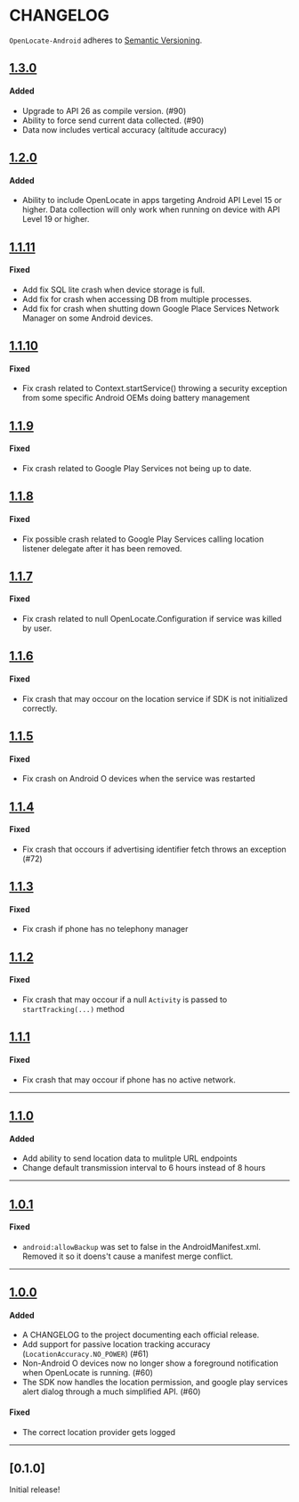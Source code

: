 # CHANGELOG

`OpenLocate-Android` adheres to [Semantic Versioning](http://semver.org/).

## [1.3.0](https://github.com/OpenLocate/openlocate-ios/tag/1.3.0)

#### Added

- Upgrade to API 26 as compile version. (#90)
- Ability to force send current data collected. (#90)
- Data now includes vertical accuracy (altitude accuracy)


## [1.2.0](https://github.com/OpenLocate/openlocate-ios/tag/1.2.0)

#### Added

- Ability to include OpenLocate in apps targeting Android API Level 15 or higher. Data collection will only work when running on device with API Level 19 or higher.

## [1.1.11](https://github.com/OpenLocate/openlocate-ios/tag/1.1.11)

#### Fixed

- Add fix SQL lite crash when device storage is full.
- Add fix for crash when accessing DB from multiple processes.
- Add fix for crash when shutting down Google Place Services Network Manager on some Android devices.

## [1.1.10](https://github.com/OpenLocate/openlocate-ios/tag/1.1.10)

#### Fixed

- Fix crash related to Context.startService() throwing a security exception from some specific Android OEMs doing battery management

## [1.1.9](https://github.com/OpenLocate/openlocate-ios/tag/1.1.9)

#### Fixed

- Fix crash related to Google Play Services not being up to date.

## [1.1.8](https://github.com/OpenLocate/openlocate-ios/tag/1.1.8)

#### Fixed

- Fix possible crash related to Google Play Services calling location listener delegate after it has been removed.

## [1.1.7](https://github.com/OpenLocate/openlocate-ios/tag/1.1.7)

#### Fixed

- Fix crash related to null OpenLocate.Configuration if service was killed by user.

## [1.1.6](https://github.com/OpenLocate/openlocate-ios/tag/1.1.6)

#### Fixed

- Fix crash that may occour on the location service if SDK is not initialized correctly.

## [1.1.5](https://github.com/OpenLocate/openlocate-ios/tag/1.1.5)

#### Fixed

- Fix crash on Android O devices when the service was restarted

## [1.1.4](https://github.com/OpenLocate/openlocate-ios/tag/1.1.4)

#### Fixed

- Fix crash that occours if advertising identifier fetch throws an exception (#72)

## [1.1.3](https://github.com/OpenLocate/openlocate-ios/tag/1.1.3)

#### Fixed

- Fix crash if phone has no telephony manager

## [1.1.2](https://github.com/OpenLocate/openlocate-ios/tag/1.1.2)

#### Fixed

- Fix crash that may occour if a null `Activity` is passed to `startTracking(...)` method

## [1.1.1](https://github.com/OpenLocate/openlocate-ios/tag/1.1.1)

#### Fixed

- Fix crash that may occour if phone has no active network.

---

## [1.1.0](https://github.com/OpenLocate/openlocate-ios/tag/1.1.0)

#### Added

- Add ability to send location data to mulitple URL endpoints
- Change default transmission interval to 6 hours instead of 8 hours

---

## [1.0.1](https://github.com/OpenLocate/openlocate-android/tag/1.0.1)

#### Fixed

- `android:allowBackup` was set to false in the AndroidManifest.xml. Removed it so it doens't cause a manifest merge conflict.

---

## [1.0.0](https://github.com/OpenLocate/openlocate-android/tag/1.0.0)

#### Added

- A CHANGELOG to the project documenting each official release.
- Add support for passive location tracking accuracy (`LocationAccuracy.NO_POWER`) (#61)
- Non-Android O devices now no longer show a foreground notification when OpenLocate is running. (#60)
- The SDK now handles the location permission, and google play services alert dialog through a much simplified API. (#60)

#### Fixed

- The correct location provider gets logged 

---

## [0.1.0]

Initial release!
